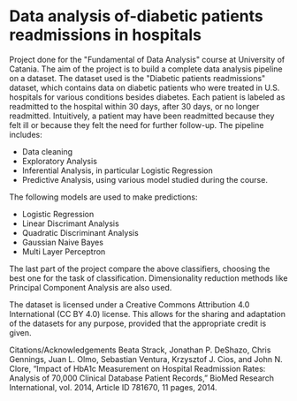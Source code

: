 # Data analysis of-diabetic patients readmissions in hospitals

Project done for the "Fundamental of Data Analysis" course at University of Catania.
The aim of the project is to build a complete data analysis pipeline on a dataset.
The dataset used is the "Diabetic patients readmissions" dataset, which contains data on diabetic patients who were treated in U.S. hospitals for various conditions besides diabetes. Each patient is labeled as readmitted to the hospital within 30 days, after 30 days, or no longer readmitted. Intuitively, a patient may have been readmitted because they felt ill or because they felt the need for further follow-up.
The pipeline includes:
- Data cleaning
- Exploratory Analysis
- Inferential Analysis, in particular Logistic Regression
- Predictive Analysis, using various model studied during the course.

The following models are used to make predictions:
- Logistic Regression
- Linear Discrimant Analysis
- Quadratic Discriminant Analysis
- Gaussian Naive Bayes
- Multi Layer Perceptron

The last part of the project compare the above classifiers, choosing the best one for the task of classification.
Dimensionality reduction methods like Principal Component Analysis are also used.

The dataset is licensed under a Creative Commons Attribution 4.0 International (CC BY 4.0) license.
This allows for the sharing and adaptation of the datasets for any purpose, provided that the appropriate credit is given.

Citations/Acknowledgements
Beata Strack, Jonathan P. DeShazo, Chris Gennings, Juan L. Olmo, Sebastian Ventura, Krzysztof J. Cios, and John N. Clore, “Impact of HbA1c Measurement on Hospital Readmission Rates: Analysis of 70,000 Clinical Database Patient Records,” BioMed Research International, vol. 2014, Article ID 781670, 11 pages, 2014.
